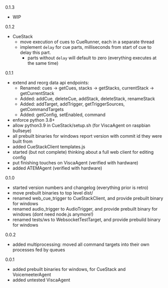 0.1.3
* WIP

0.1.2
* CueStack 
  - move execution of cues to CueRunner, each in a separate thread
  - implement `delay` for cue parts, milliseconds from start of cue to delay this part. 
    - parts without `delay` will default to zero (everything executes at the same time)

0.1.1
* extend and reorg data api endpoints:
  - Renamed: cues -> getCues, stacks -> getStacks, currentStack -> getCurrentStack
  - Added: addCue, deleteCue, addStack, deleteStack, renameStack
  - Added: addTarget, addTrigger, getTriggerSources, getCommandTargets
  - Added: getConfig, setEnabled, command
* enforce python 3.8+
* allow python3.9 in CueStack/setup.sh (for ViscaAgent on raspbian bullseye)
* all prebuilt binaries for windows report version with commit id they were built from
* added CueStackClient templates.js
* started (but not complete) thinking about a full web client for editing config
* put finishing touches on ViscaAgent (verified with hardware)
* added ATEMAgent (verified with hardware)

0.1.0
* started version numbers and changelog (everything prior is retro)
* move prebuilt binaries to top level dist/
* renamed web_cue_trigger to CueStackClient, and provide prebuilt binary for windows
* renamed audio_trigger to AudioTrigger, and provide prebuilt binary for windows (dont need node.js anymore!)
* renamed tests/ws to WebsocketTestTarget, and provide prebuild binary for windows

0.0.2
* added multiprocessing: moved all command targets into their own processes fed by queues

0.0.1
* added prebuilt binaries for windows, for CueStack and VoicemeeterAgent
* added untested ViscaAgent
